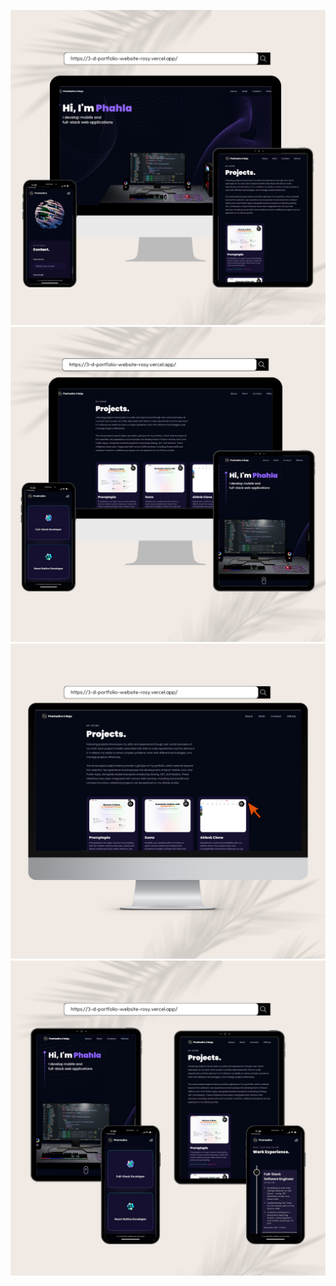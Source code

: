 ![plot](src/assets/readme/1.png)
![plot](src/assets/readme/2.png)
![plot](src/assets/readme/3.png)
![plot](src/assets/readme/4.png)
